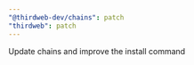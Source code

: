 ```yaml
---
"@thirdweb-dev/chains": patch
"thirdweb": patch
---
```


Update chains and improve the install command
